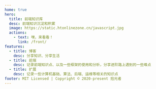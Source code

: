 ```yaml
---
home: true
hero:
  title: 前端知识库
  desc: 前端知识沉淀和积累
  image: https://static.htonlinezone.cn/javascript.jpg
  actions:
    - text: 嘿，来看看！
      link: /front/
features:
  - title: 博客
    desc: 分享知识、分享生活
  - title: 前端
    desc: 记录前端知识点、以及一些框架的使用和分析，分享进阶路上遇到的一些难点
  - title: 扩展
    desc: 记录一些计算机基础、算法、后端、运维等相关的知识点
footer: MIT Licensed | Copyright © 2020-present 拾光者
---
```

